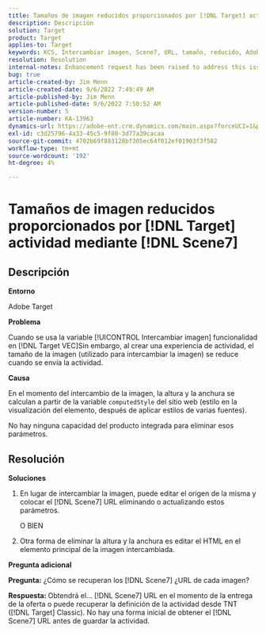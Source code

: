 ```yaml
---
title: Tamaños de imagen reducidos proporcionados por [!DNL Target] actividad mediante Scene7
description: Descripción
solution: Target
product: Target
applies-to: Target
keywords: KCS, Intercambiar imagen, Scene7, URL, tamaño, reducido, Adobe Target
resolution: Resolution
internal-notes: Enhancement request has been raised to address this issue permanentaly
bug: true
article-created-by: Jim Menn
article-created-date: 9/6/2022 7:49:49 AM
article-published-by: Jim Menn
article-published-date: 9/6/2022 7:50:52 AM
version-number: 5
article-number: KA-13963
dynamics-url: https://adobe-ent.crm.dynamics.com/main.aspx?forceUCI=1&pagetype=entityrecord&etn=knowledgearticle&id=f88b677b-b82d-ed11-9db1-0022480866ad
exl-id: c3d25796-4a33-45c5-9f80-3d77a39cacaa
source-git-commit: 4702b69f883128bf305ec64f012ef01903f3f582
workflow-type: tm+mt
source-wordcount: '192'
ht-degree: 4%

---
```


# Tamaños de imagen reducidos proporcionados por [!DNL Target] actividad mediante [!DNL Scene7]

## Descripción

<b>Entorno</b>

Adobe Target

<b>Problema</b>

Cuando se usa la variable [!UICONTROL Intercambiar imagen] funcionalidad en [!DNL Target VEC]Sin embargo, al crear una experiencia de actividad, el tamaño de la imagen (utilizado para intercambiar la imagen) se reduce cuando se envía la actividad.

<b>Causa</b>

En el momento del intercambio de la imagen, la altura y la anchura se calculan a partir de la variable `computedStyle` del sitio web (estilo en la visualización del elemento, después de aplicar estilos de varias fuentes).

No hay ninguna capacidad del producto integrada para eliminar esos parámetros.

## Resolución

<b>Soluciones</b>

1. En lugar de intercambiar la imagen, puede editar el origen de la misma y colocar el [!DNL Scene7] URL eliminando o actualizando estos parámetros.

   O BIEN

1. Otra forma de eliminar la altura y la anchura es editar el HTML en el elemento principal de la imagen intercambiada.

<b>Pregunta adicional</b>

<b>Pregunta:</b> ¿Cómo se recuperan los [!DNL Scene7] ¿URL de cada imagen? 

<b>Respuesta: </b>Obtendrá el... [!DNL Scene7] URL en el momento de la entrega de la oferta o puede recuperar la definición de la actividad desde TNT ([!DNL Target] Classic). No hay una forma inicial de obtener el [!DNL Scene7] URL antes de guardar la actividad.
